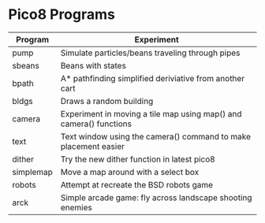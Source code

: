 # Pico8 Programs

**Program** | **Experiment**
--- | ---
pump | Simulate particles/beans traveling through pipes
sbeans | Beans with states
bpath | A* pathfinding simplified deriviative from another cart
bldgs | Draws a random building
camera | Experiment in moving a tile map using map() and camera() functions
text |  Text window using the camera() command to make placement easier
dither | Try the new dither function in latest pico8
simplemap | Move a map around with a select box
robots | Attempt at recreate the BSD robots game
arck | Simple arcade game: fly across landscape shooting enemies

